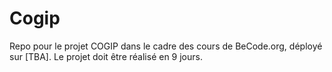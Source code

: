 # Cogip
Repo pour le projet COGIP dans le cadre des cours de BeCode.org, déployé sur [TBA].
Le projet doit être réalisé en 9 jours.
